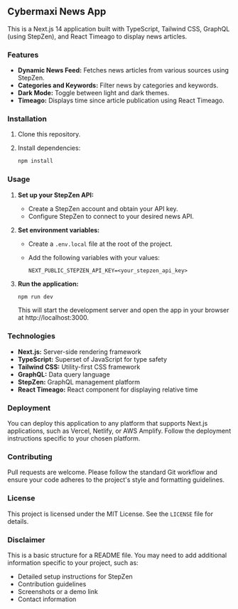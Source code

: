 ## Cybermaxi News App

This is a Next.js 14 application built with TypeScript, Tailwind CSS, GraphQL (using StepZen), and React Timeago to display news articles.

### Features

* **Dynamic News Feed:** Fetches news articles from various sources using StepZen.
* **Categories and Keywords:** Filter news by categories and keywords.
* **Dark Mode:** Toggle between light and dark themes.
* **Timeago:** Displays time since article publication using React Timeago.

### Installation

1. Clone this repository.
2. Install dependencies:

   ```bash
   npm install
   ```

### Usage

1. **Set up your StepZen API:**
   - Create a StepZen account and obtain your API key.
   - Configure StepZen to connect to your desired news API.
2. **Set environment variables:**
   - Create a `.env.local` file at the root of the project.
   - Add the following variables with your values:

     ```
     NEXT_PUBLIC_STEPZEN_API_KEY=<your_stepzen_api_key>
     ```

3. **Run the application:**

   ```bash
   npm run dev
   ```

   This will start the development server and open the app in your browser at http://localhost:3000.

### Technologies

* **Next.js:** Server-side rendering framework
* **TypeScript:** Superset of JavaScript for type safety
* **Tailwind CSS:** Utility-first CSS framework
* **GraphQL:** Data query language
* **StepZen:** GraphQL management platform
* **React Timeago:** React component for displaying relative time

### Deployment

You can deploy this application to any platform that supports Next.js applications, such as Vercel, Netlify, or AWS Amplify. Follow the deployment instructions specific to your chosen platform.

### Contributing

Pull requests are welcome. Please follow the standard Git workflow and ensure your code adheres to the project's style and formatting guidelines.

### License

This project is licensed under the MIT License. See the `LICENSE` file for details.

### Disclaimer

This is a basic structure for a README file. You may need to add additional information specific to your project, such as:

* Detailed setup instructions for StepZen
* Contribution guidelines
* Screenshots or a demo link
* Contact information

